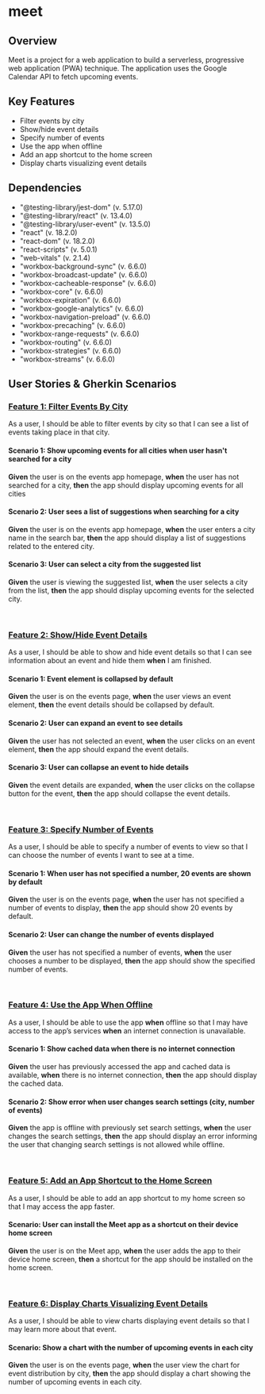 # meet

## Overview
Meet is a project for a web application to build a serverless, progressive web application (PWA) technique. The application uses the Google Calendar API to fetch upcoming events.

## Key Features
* Filter events by city
* Show/hide event details
* Specify number of events
* Use the app when offline
* Add an app shortcut to the home screen
* Display charts visualizing event details

## Dependencies
* "@testing-library/jest-dom" (v. 5.17.0)
* "@testing-library/react" (v. 13.4.0)
* "@testing-library/user-event" (v. 13.5.0)
* "react" (v. 18.2.0)
* "react-dom" (v. 18.2.0)
* "react-scripts" (v. 5.0.1)
* "web-vitals" (v. 2.1.4)
* "workbox-background-sync" (v. 6.6.0)
* "workbox-broadcast-update" (v. 6.6.0)
* "workbox-cacheable-response" (v. 6.6.0)
* "workbox-core" (v. 6.6.0)
* "workbox-expiration" (v. 6.6.0)
* "workbox-google-analytics" (v. 6.6.0)
* "workbox-navigation-preload" (v. 6.6.0)
* "workbox-precaching" (v. 6.6.0)
* "workbox-range-requests" (v. 6.6.0)
* "workbox-routing" (v. 6.6.0)
* "workbox-strategies" (v. 6.6.0)
* "workbox-streams" (v. 6.6.0)


## User Stories & Gherkin Scenarios
### <ins>Feature 1: Filter Events By City</ins>
As a user, I should be able to filter events by city so that I can see a list of events taking place in that city.
#### Scenario 1:  Show upcoming events for all cities when user hasn't searched for a city
**Given** the user is on the events app homepage, **when** the user has not searched for a city,
**then** the app should display upcoming events for all cities
#### Scenario 2: User sees a list of suggestions when searching for a city
**Given** the user is on the events app homepage, **when** the user enters a city name in the search bar, **then** the app should display a list of suggestions related to the entered city.
#### Scenario 3: User can select a city from the suggested list
**Given** the user is viewing the suggested list, **when** the user selects a city from the list, **then** the app should display upcoming events for the selected city.

<br />

### <ins>Feature 2: Show/Hide Event Details</ins>
As a user, I should be able to show and hide event details so that I can see information about an event and hide them **when** I am finished.
#### Scenario 1: Event element is collapsed by default
**Given** the user is on the events page, **when** the user views an event element, **then** the event details should be collapsed by default.
#### Scenario 2: User can expand an event to see details
**Given** the user has not selected an event, **when** the user clicks on an event element, **then** the app should expand the event details.
#### Scenario 3: User can collapse an event to hide details
**Given** the event details are expanded, **when** the user clicks on the collapse button for the event, **then** the app should collapse the event details.

<br />

### <ins>Feature 3: Specify Number of Events</ins>
As a user, I should be able to specify a number of events to view so that I can choose the number of events I want to see at a time.
#### Scenario 1: When user has not specified a number, 20 events are shown by default
**Given** the user is on the events page, **when** the user has not specified a number of events to display, **then** the app should show 20 events by default.
#### Scenario 2: User can change the number of events displayed
**Given** the user has not specified a number of events, **when** the user chooses a number to be displayed, **then** the app should show the specified number of events.

<br />

### <ins>Feature 4: Use the App **When** Offline</ins>
As a user, I should be able to use the app **when** offline so that I may have access to the app’s services **when** an internet connection is unavailable.
#### Scenario 1: Show cached data when there is no internet connection
**Given** the user has previously accessed the app and cached data is available, **when** there is no internet connection, **then** the app should display the cached data.
#### Scenario 2: Show error when user changes search settings (city, number of events)
**Given** the app is offline with previously set search settings, **when** the user changes the search settings, **then** the app should display an error informing the user that changing search settings is not allowed while offline.

<br />

### <ins>Feature 5: Add an App Shortcut to the Home Screen</ins>
As a user, I should be able to add an app shortcut to my home screen so that I may access the app faster.
#### Scenario: User can install the Meet app as a shortcut on their device home screen
**Given** the user is on the Meet app, **when** the user adds the app to their device home screen, **then** a shortcut for the app should be installed on the home screen.

<br />

### <ins>Feature 6: Display Charts Visualizing Event Details</ins>
As a user, I should be able to view charts displaying event details so that I may learn more about that event.
#### Scenario: Show a chart with the number of upcoming events in each city
**Given** the user is on the events page, **when** the user view the chart for event distribution by city, **then** the app should display a chart showing the number of upcoming events in each city.
